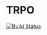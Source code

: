 # TRPO
[![Build Status](https://travis-ci.org/GemedaC/TRPO.svg?branch=main)](https://travis-ci.org/GemedaC/TRPO)

